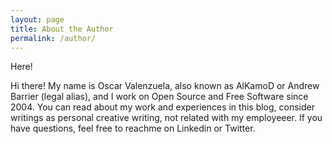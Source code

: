 ```yaml
---
layout: page
title: About the Author
permalink: /author/
---
```


Here!

Hi there! My name is Oscar Valenzuela, also known as AlKamoD or Andrew Barrier (legal alias), and I work on Open Source and Free Software since 2004.
You can read about my work and experiences in this blog, consider writings as personal creative writing, not related with my employeeer. If you have questions, feel free to reachme on Linkedin or Twitter. 
